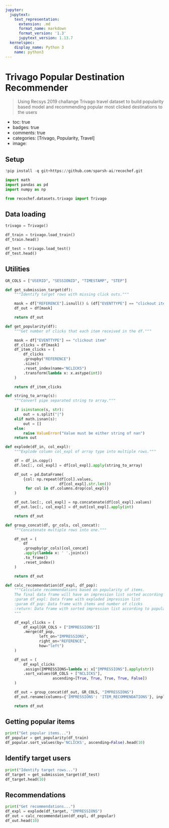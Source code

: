 ```yaml
---
jupyter:
  jupytext:
    text_representation:
      extension: .md
      format_name: markdown
      format_version: '1.3'
      jupytext_version: 1.13.7
  kernelspec:
    display_name: Python 3
    name: python3
---
```


<!-- #region id="VGKjc2Bda-Qn" -->
# Trivago Popular Destination Recommender
> Using Recsys 2019 challange Trivago travel dataset to build popularity based model and recommending popular most clicked destinations to the users

- toc: true
- badges: true
- comments: true
- categories: [Trivago, Popularity, Travel]
- image:
<!-- #endregion -->

<!-- #region id="l2Tn8P3LWLII" -->
## Setup
<!-- #endregion -->

```python colab={"base_uri": "https://localhost:8080/"} id="69ynq4AbT8sc" outputId="f48b1fc5-f427-4e06-e418-58a60b6a9ec0"
!pip install -q git+https://github.com/sparsh-ai/recochef.git
```

```python id="yfD8l7n3VqUS"
import math
import pandas as pd
import numpy as np

from recochef.datasets.trivago import Trivago
```

<!-- #region id="u0CbvZnWWMo4" -->
## Data loading
<!-- #endregion -->

```python id="tdC6SWFyWHg3"
trivago = Trivago()
```

```python colab={"base_uri": "https://localhost:8080/", "height": 309} id="gMSx11nvV0ua" outputId="e369a779-3a89-482e-a3c9-12e4ed6af22d"
df_train = trivago.load_train()
df_train.head()
```

```python colab={"base_uri": "https://localhost:8080/", "height": 394} id="R6swP2ZlWOgO" outputId="c09e3785-23ad-4add-e8b6-efb6bde76c5b"
df_test = trivago.load_test()
df_test.head()
```

<!-- #region id="TDZvN5GHb4HT" -->
## Utilities
<!-- #endregion -->

```python id="LnRG_Du0XBoQ"
GR_COLS = ["USERID", "SESSIONID", "TIMESTAMP", "STEP"]
```

```python id="f8yIXz1tXE3V"
def get_submission_target(df):
    """Identify target rows with missing click outs."""

    mask = df["REFERENCE"].isnull() & (df["EVENTTYPE"] == "clickout item")
    df_out = df[mask]

    return df_out
```

```python id="jWY4ucZqYv-E"
def get_popularity(df):
    """Get number of clicks that each item received in the df."""

    mask = df["EVENTTYPE"] == "clickout item"
    df_clicks = df[mask]
    df_item_clicks = (
        df_clicks
        .groupby("REFERENCE")
        .size()
        .reset_index(name="NCLICKS")
        .transform(lambda x: x.astype(int))
    )

    return df_item_clicks
```

```python id="9ycY6ZibZB6G"
def string_to_array(s):
    """Convert pipe separated string to array."""

    if isinstance(s, str):
        out = s.split("|")
    elif math.isnan(s):
        out = []
    else:
        raise ValueError("Value must be either string of nan")
    return out
```

```python id="x2NZTyj-ZJO4"
def explode(df_in, col_expl):
    """Explode column col_expl of array type into multiple rows."""

    df = df_in.copy()
    df.loc[:, col_expl] = df[col_expl].apply(string_to_array)

    df_out = pd.DataFrame(
        {col: np.repeat(df[col].values,
                        df[col_expl].str.len())
         for col in df.columns.drop(col_expl)}
    )

    df_out.loc[:, col_expl] = np.concatenate(df[col_expl].values)
    df_out.loc[:, col_expl] = df_out[col_expl].apply(int)

    return df_out
```

```python id="SKS19F0jZPp8"
def group_concat(df, gr_cols, col_concat):
    """Concatenate multiple rows into one."""

    df_out = (
        df
        .groupby(gr_cols)[col_concat]
        .apply(lambda x: ' '.join(x))
        .to_frame()
        .reset_index()
    )

    return df_out
```

```python id="ZfhxnNMaVv-g"
def calc_recommendation(df_expl, df_pop):
    """Calculate recommendations based on popularity of items.
    The final data frame will have an impression list sorted according to the number of clicks per item in a reference data frame.
    :param df_expl: Data frame with exploded impression list
    :param df_pop: Data frame with items and number of clicks
    :return: Data frame with sorted impression list according to popularity in df_pop
    """

    df_expl_clicks = (
        df_expl[GR_COLS + ["IMPRESSIONS"]]
        .merge(df_pop,
               left_on="IMPRESSIONS",
               right_on="REFERENCE",
               how="left")
    )

    df_out = (
        df_expl_clicks
        .assign(IMPRESSIONS=lambda x: x["IMPRESSIONS"].apply(str))
        .sort_values(GR_COLS + ["NCLICKS"],
                     ascending=[True, True, True, True, False])
    )

    df_out = group_concat(df_out, GR_COLS, "IMPRESSIONS")
    df_out.rename(columns={'IMPRESSIONS': 'ITEM_RECOMMENDATIONS'}, inplace=True)

    return df_out
```

<!-- #region id="ZH51BRUebt_Y" -->
## Getting popular items
<!-- #endregion -->

```python colab={"base_uri": "https://localhost:8080/", "height": 376} id="Pe_JDBqvZwnz" outputId="774761bb-2050-438a-8465-b17f5bea1c96"
print("Get popular items...")
df_popular = get_popularity(df_train)
df_popular.sort_values(by='NCLICKS', ascending=False).head(10)
```

<!-- #region id="WY1Bvf_Xbw7z" -->
## Identify target users
<!-- #endregion -->

```python colab={"base_uri": "https://localhost:8080/", "height": 634} id="d0RqGTj3ZwjM" outputId="4b182348-bd76-4d64-ab0b-21e09ba9f264"
print("Identify target rows...")
df_target = get_submission_target(df_test)
df_target.head(10)
```

<!-- #region id="nYh_qJj7bqyM" -->
## Recommendations
<!-- #endregion -->

```python colab={"base_uri": "https://localhost:8080/", "height": 376} id="E28J3TWkZ6QP" outputId="23e128c6-8986-4c43-8696-b504d6304ba9"
print("Get recommendations...")
df_expl = explode(df_target, "IMPRESSIONS")
df_out = calc_recommendation(df_expl, df_popular)
df_out.head(10)
```
